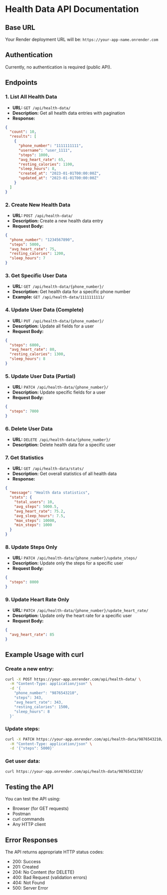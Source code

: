 # Health Data API Documentation

## Base URL
Your Render deployment URL will be: `https://your-app-name.onrender.com`

## Authentication
Currently, no authentication is required (public API).

## Endpoints

### 1. List All Health Data
- **URL:** `GET /api/health-data/`
- **Description:** Get all health data entries with pagination
- **Response:**
```json
{
  "count": 10,
  "results": [
    {
      "phone_number": "1111111111",
      "username": "user_1111",
      "steps": 1000,
      "avg_heart_rate": 65,
      "resting_calories": 1100,
      "sleep_hours": 8,
      "created_at": "2023-01-01T00:00:00Z",
      "updated_at": "2023-01-01T00:00:00Z"
    }
  ]
}
```

### 2. Create New Health Data
- **URL:** `POST /api/health-data/`
- **Description:** Create a new health data entry
- **Request Body:**
```json
{
  "phone_number": "1234567890",
  "steps": 5000,
  "avg_heart_rate": 75,
  "resting_calories": 1200,
  "sleep_hours": 7
}
```

### 3. Get Specific User Data
- **URL:** `GET /api/health-data/{phone_number}/`
- **Description:** Get health data for a specific phone number
- **Example:** `GET /api/health-data/1111111111/`

### 4. Update User Data (Complete)
- **URL:** `PUT /api/health-data/{phone_number}/`
- **Description:** Update all fields for a user
- **Request Body:**
```json
{
  "steps": 6000,
  "avg_heart_rate": 80,
  "resting_calories": 1300,
  "sleep_hours": 8
}
```

### 5. Update User Data (Partial)
- **URL:** `PATCH /api/health-data/{phone_number}/`
- **Description:** Update specific fields for a user
- **Request Body:**
```json
{
  "steps": 7000
}
```

### 6. Delete User Data
- **URL:** `DELETE /api/health-data/{phone_number}/`
- **Description:** Delete health data for a specific user

### 7. Get Statistics
- **URL:** `GET /api/health-data/stats/`
- **Description:** Get overall statistics of all health data
- **Response:**
```json
{
  "message": "Health data statistics",
  "stats": {
    "total_users": 10,
    "avg_steps": 5000.5,
    "avg_heart_rate": 75.2,
    "avg_sleep_hours": 7.5,
    "max_steps": 10000,
    "min_steps": 1000
  }
}
```

### 8. Update Steps Only
- **URL:** `PATCH /api/health-data/{phone_number}/update_steps/`
- **Description:** Update only the steps for a specific user
- **Request Body:**
```json
{
  "steps": 8000
}
```

### 9. Update Heart Rate Only
- **URL:** `PATCH /api/health-data/{phone_number}/update_heart_rate/`
- **Description:** Update only the heart rate for a specific user
- **Request Body:**
```json
{
  "avg_heart_rate": 85
}
```

## Example Usage with curl

### Create a new entry:
```bash
curl -X POST https://your-app.onrender.com/api/health-data/ \
  -H "Content-Type: application/json" \
  -d '{
    "phone_number": "9876543210",
    "steps": 343,
    "avg_heart_rate": 343,
    "resting_calories": 1500,
    "sleep_hours": 8
  }'
```

### Update steps:
```bash
curl -X PATCH https://your-app.onrender.com/api/health-data/9876543210/update_steps/ \
  -H "Content-Type: application/json" \
  -d '{"steps": 5000}'
```

### Get user data:
```bash
curl https://your-app.onrender.com/api/health-data/9876543210/
```

## Testing the API
You can test the API using:
- Browser (for GET requests)
- Postman
- curl commands
- Any HTTP client

## Error Responses
The API returns appropriate HTTP status codes:
- 200: Success
- 201: Created
- 204: No Content (for DELETE)
- 400: Bad Request (validation errors)
- 404: Not Found
- 500: Server Error
